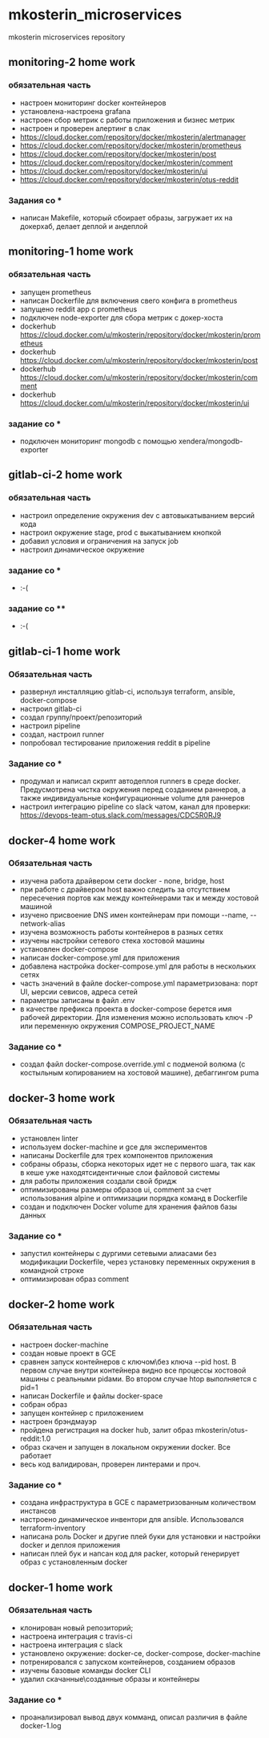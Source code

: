 # mkosterin_microservices
mkosterin microservices repository
## monitoring-2 home work
### обязательная часть
- настроен мониторинг docker контейнеров
- установлена-настроена grafana
- настроен сбор метрик с работы приложения и бизнес метрик
- настроен и проверен алертинг в слак
- https://cloud.docker.com/repository/docker/mkosterin/alertmanager
- https://cloud.docker.com/repository/docker/mkosterin/prometheus
- https://cloud.docker.com/repository/docker/mkosterin/post
- https://cloud.docker.com/repository/docker/mkosterin/comment
- https://cloud.docker.com/repository/docker/mkosterin/ui
- https://cloud.docker.com/repository/docker/mkosterin/otus-reddit
### Задания со *
- написан Makefile, который сбоирает образы, загружает их на докерхаб, делает деплой и андеплой
###
## monitoring-1 home work
### обязательная часть
- запущен prometheus
- написан Dockerfile для включения свего конфига в prometheus
- запущено reddit app с prometheus
- подключен node-exporter для сбора метрик с докер-хоста
- dockerhub https://cloud.docker.com/u/mkosterin/repository/docker/mkosterin/prometheus
- dockerhub https://cloud.docker.com/u/mkosterin/repository/docker/mkosterin/post
- dockerhub https://cloud.docker.com/u/mkosterin/repository/docker/mkosterin/comment
- dockerhub https://cloud.docker.com/u/mkosterin/repository/docker/mkosterin/ui
### задание со *
- подключен мониторинг mongodb с помощью xendera/mongodb-exporter
## gitlab-ci-2 home work
### обязательная часть
- настроил определение окружения dev с автовыкатыванием версий кода
- настроил окружение stage, prod с выкатыванием кнопкой
- добавил условия и ограничения на запуск job
- настроил динамическое окружение
### задание со *
- :-(
### задание со **
- :-(
## gitlab-ci-1 home work
### Обязательная часть
- развернул инсталляцию gitlab-ci, используя terraform, ansible, docker-compose
- настроил gitlab-ci
- создал группу/проект/репозиторий
- настроил pipeline
- создал, настроил runner
- попробовал тестирование приложения reddit в pipeline
### Задание со *
- продумал и написал скрипт автодеплоя runners в среде docker. Предусмотрена чистка окружения перед созданием раннеров, а также индивидуальные конфигурационные volume для раннеров
- настроил интеграцию pipeline со slack чатом, канал для проверки: https://devops-team-otus.slack.com/messages/CDC5R0RJ9
## docker-4 home work
### Обязательная часть
- изучена работа драйвером сети docker - none, bridge, host
- при работе с драйвером host важно следить за отсутствием пересечения портов как между контейнерами так и между хостовой машиной
- изучено присвоение DNS имен контейнерам при помощи --name, --network-alias
- изучена возможность работы контейнеров в разных сетях
- изучены настройки сетевого стека хостовой машины 
- установлен docker-compose
- написан docker-compose.yml для приложения
- добавлена настройка docker-compose.yml для работы в нескольких сетях
- часть значений в файле docker-compose.yml параметризована: порт UI, ыерсии севисов, адреса сетей
- параметры записаны в файл .env
- в качестве префикса проекта в docker-compose берется имя рабочей директории. Для изменения можно использовать ключ -P или переменную окружения COMPOSE_PROJECT_NAME
### Задание со *
- создал файл docker-compose.override.yml с подменой волюма (с костыльным копированием на хостовой машине), дебаггингом puma
## docker-3 home work
### Обязательная часть
- установлен linter
- используем docker-machine и gce для экспериментов
- написаны Dockerfile для трех компонентов приложения
- собраны образы, сборка некоторых идет не с первого шага, так как в кеше уже находятсидентичные слои файловой системы
- для работы приложения создали свой бридж
- оптимизированы размеры образов ui, comment за счет использования alpine и оптимизации порядка команд в Dockerfile
- создан и подключен Docker volume для хранения файлов базы данных
### Задание со *
- запустил контейнеры с дургими сетевыми алиасами без модификации Dockerfile, через установку переменных окружения в командной строке
- оптимизирован образ comment

## docker-2 home work
### Обязательная часть
- настроен docker-machine
- создан новые проект в GCE
- сравнен запуск контейнеров с ключом\без ключа --pid host. В первом случае внутри контейнера видно все процессы хостовой машины с реальными pidами. Во втором случае htop выполняется с pid=1
- написан Dockerfile и файлы docker-space
- собран образ
- запущен контейнер с приложением
- настроен брэндмауэр
- пройдена регистрация на docker hub, залит образ mkosterin/otus-reddit:1.0
- образ скачен и запущен в локальном окружении docker. Все работает
- весь код валидирован, проверен линтерами и проч.
### Задание со *
- создана инфраструктура в GCE с параметризованным количеством инстансов
- настроено динамическое инвентори для ansible. Использовался terraform-inventory
- написана роль Docker и другие плей буки для установки и настройки docker и деплоя приложения
- написан плей бук и напсан код для packer, который генерирует образ с установленным docker

## docker-1 home work
### Обязательная часть
- клонирован новый репозиторий;
- настроена интеграция с travis-ci
- настроена интеграция с slack
- установлено окружение: docker-ce, docker-compose, docker-machine
- потренировался с запуском контейнеров, созданием образов
- изучены базовые команды docker CLI
- удалил скачанные\созданные образы и контейнеры
### Задание со *
- проанализировал вывод двух комманд, описал различия в файле docker-1.log

